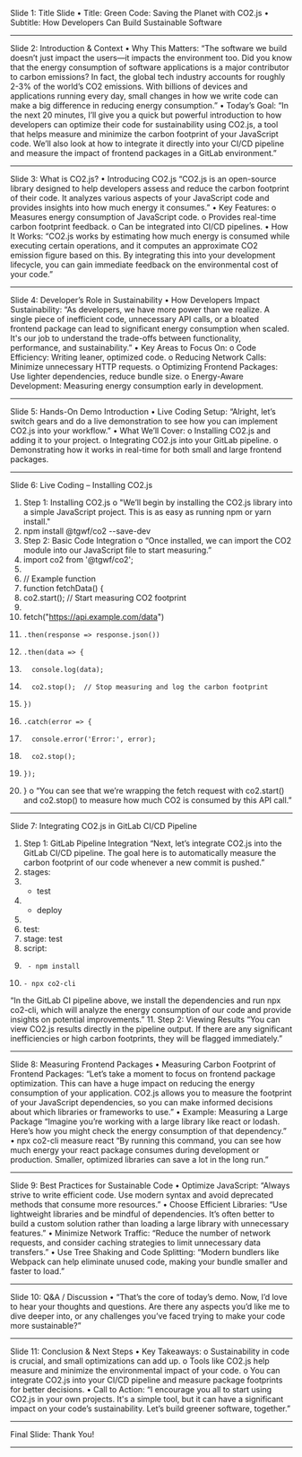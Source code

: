Slide 1: Title Slide
•	Title: Green Code: Saving the Planet with CO2.js
•	Subtitle: How Developers Can Build Sustainable Software
________________________________________
Slide 2: Introduction & Context
•	Why This Matters:
“The software we build doesn’t just impact the users—it impacts the environment too. Did you know that the energy consumption of software applications is a major contributor to carbon emissions? In fact, the global tech industry accounts for roughly 2-3% of the world’s CO2 emissions. With billions of devices and applications running every day, small changes in how we write code can make a big difference in reducing energy consumption.”
•	Today’s Goal:
“In the next 20 minutes, I’ll give you a quick but powerful introduction to how developers can optimize their code for sustainability using CO2.js, a tool that helps measure and minimize the carbon footprint of your JavaScript code. We’ll also look at how to integrate it directly into your CI/CD pipeline and measure the impact of frontend packages in a GitLab environment.”
________________________________________
Slide 3: What is CO2.js?
•	Introducing CO2.js
“CO2.js is an open-source library designed to help developers assess and reduce the carbon footprint of their code. It analyzes various aspects of your JavaScript code and provides insights into how much energy it consumes.”
•	Key Features:
o	Measures energy consumption of JavaScript code.
o	Provides real-time carbon footprint feedback.
o	Can be integrated into CI/CD pipelines.
•	How It Works:
“CO2.js works by estimating how much energy is consumed while executing certain operations, and it computes an approximate CO2 emission figure based on this. By integrating this into your development lifecycle, you can gain immediate feedback on the environmental cost of your code.”
________________________________________
Slide 4: Developer’s Role in Sustainability
•	How Developers Impact Sustainability:
“As developers, we have more power than we realize. A single piece of inefficient code, unnecessary API calls, or a bloated frontend package can lead to significant energy consumption when scaled. It's our job to understand the trade-offs between functionality, performance, and sustainability.”
•	Key Areas to Focus On:
o	Code Efficiency: Writing leaner, optimized code.
o	Reducing Network Calls: Minimize unnecessary HTTP requests.
o	Optimizing Frontend Packages: Use lighter dependencies, reduce bundle size.
o	Energy-Aware Development: Measuring energy consumption early in development.
________________________________________
Slide 5: Hands-On Demo Introduction
•	Live Coding Setup:
“Alright, let’s switch gears and do a live demonstration to see how you can implement CO2.js into your workflow.”
•	What We’ll Cover:
o	Installing CO2.js and adding it to your project.
o	Integrating CO2.js into your GitLab pipeline.
o	Demonstrating how it works in real-time for both small and large frontend packages.
________________________________________
Slide 6: Live Coding – Installing CO2.js
1.	Step 1: Installing CO2.js
o	"We’ll begin by installing the CO2.js library into a simple JavaScript project. This is as easy as running npm or yarn install."
2.	npm install @tgwf/co2 --save-dev
3.	Step 2: Basic Code Integration
o	“Once installed, we can import the CO2 module into our JavaScript file to start measuring.”
4.	import co2 from '@tgwf/co2';
5.	
6.	// Example function
7.	function fetchData() {
8.	  co2.start();  // Start measuring CO2 footprint
9.	
10.	  fetch("https://api.example.com/data")
11.	    .then(response => response.json())
12.	    .then(data => {
13.	      console.log(data);
14.	      co2.stop();  // Stop measuring and log the carbon footprint
15.	    })
16.	    .catch(error => {
17.	      console.error('Error:', error);
18.	      co2.stop();
19.	    });
20.	}
o	“You can see that we’re wrapping the fetch request with co2.start() and co2.stop() to measure how much CO2 is consumed by this API call.”
________________________________________
Slide 7: Integrating CO2.js in GitLab CI/CD Pipeline
1.	Step 1: GitLab Pipeline Integration
“Next, let’s integrate CO2.js into the GitLab CI/CD pipeline. The goal here is to automatically measure the carbon footprint of our code whenever a new commit is pushed.”
2.	stages:
3.	  - test
4.	  - deploy
5.	
6.	test:
7.	  stage: test
8.	  script:
9.	    - npm install
10.	    - npx co2-cli
“In the GitLab CI pipeline above, we install the dependencies and run npx co2-cli, which will analyze the energy consumption of our code and provide insights on potential improvements.”
11.	Step 2: Viewing Results
“You can view CO2.js results directly in the pipeline output. If there are any significant inefficiencies or high carbon footprints, they will be flagged immediately.”
________________________________________
Slide 8: Measuring Frontend Packages
•	Measuring Carbon Footprint of Frontend Packages:
“Let’s take a moment to focus on frontend package optimization. This can have a huge impact on reducing the energy consumption of your application. CO2.js allows you to measure the footprint of your JavaScript dependencies, so you can make informed decisions about which libraries or frameworks to use.”
•	Example: Measuring a Large Package
“Imagine you’re working with a large library like react or lodash. Here’s how you might check the energy consumption of that dependency.”
•	npx co2-cli measure react
“By running this command, you can see how much energy your react package consumes during development or production. Smaller, optimized libraries can save a lot in the long run.”
________________________________________
Slide 9: Best Practices for Sustainable Code
•	Optimize JavaScript:
“Always strive to write efficient code. Use modern syntax and avoid deprecated methods that consume more resources.”
•	Choose Efficient Libraries:
“Use lightweight libraries and be mindful of dependencies. It’s often better to build a custom solution rather than loading a large library with unnecessary features.”
•	Minimize Network Traffic:
“Reduce the number of network requests, and consider caching strategies to limit unnecessary data transfers.”
•	Use Tree Shaking and Code Splitting:
“Modern bundlers like Webpack can help eliminate unused code, making your bundle smaller and faster to load.”
________________________________________
Slide 10: Q&A / Discussion
•	“That’s the core of today’s demo. Now, I’d love to hear your thoughts and questions. Are there any aspects you’d like me to dive deeper into, or any challenges you’ve faced trying to make your code more sustainable?”
________________________________________
Slide 11: Conclusion & Next Steps
•	Key Takeaways:
o	Sustainability in code is crucial, and small optimizations can add up.
o	Tools like CO2.js help measure and minimize the environmental impact of your code.
o	You can integrate CO2.js into your CI/CD pipeline and measure package footprints for better decisions.
•	Call to Action:
“I encourage you all to start using CO2.js in your own projects. It's a simple tool, but it can have a significant impact on your code’s sustainability. Let’s build greener software, together.”
________________________________________
Final Slide: Thank You!
________________________________________



